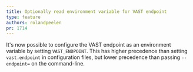 ```yaml
---
title: Optionally read environment variable for VAST endpoint
type: feature
authors: rolandpeelen
pr: 1714
---
```


It's now possible to configure the VAST endpoint as an environment variable
by setting `VAST_ENDPOINT`. This has higher precedence than setting
`vast.endpoint` in configuration files, but lower precedence than passing
`--endpoint=` on the command-line.
